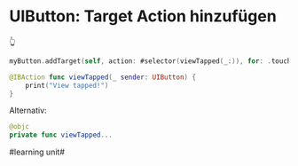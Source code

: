 # UIButton: Target Action hinzufügen
👆


```swift
myButton.addTarget(self, action: #selector(viewTapped(_:)), for: .touchUpInside)
```

```swift
@IBAction func viewTapped(_ sender: UIButton) {
	print("View tapped!")
}
```

Alternativ:

```swift
@objc
private func viewTapped...
```


#learning unit#